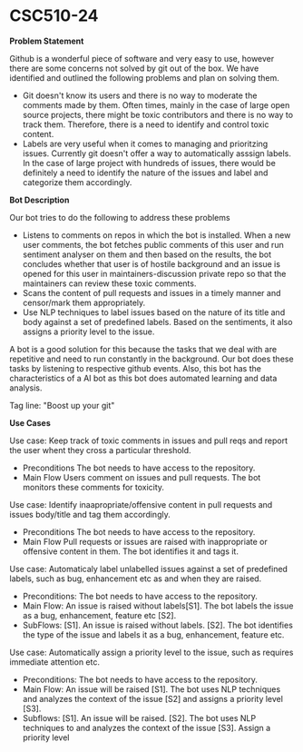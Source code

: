 # CSC510-24

**Problem Statement**

Github is a wonderful piece of software and very easy to use, however there are some concerns not solved by git out of the box. We have identified and outlined the following problems and plan on solving them.

* Git doesn't know its users and there is no way to moderate the comments made by them. Often times, mainly in the case of large open source projects, there might be toxic contributors and there is no way to track them. Therefore, there is a need to identify and control toxic content.
* Labels are very useful when it comes to managing and prioritzing issues. Currently git doesn't offer a way to automatically asssign labels. In the case of large project with hundreds of issues, there would be definitely a need to identify the nature of the issues and label and categorize them accordingly.

**Bot Description**

Our bot tries to do the following to address these problems
* Listens to comments on repos in which the bot is installed. When a new user comments, the bot fetches public comments of this user and run sentiment analyser on them and then based on the results, the bot concludes whether that user is of hostile background and an issue is opened for this user in maintainers-discussion private repo so that the maintainers can review these toxic comments.
* Scans the content of pull requests and issues in a timely manner and censor/mark them appropriately.
* Use NLP techniques to label issues based on the nature of its title and body against a set of predefined labels. Based on the sentiments, it also assigns a priority level to the issue.

A bot is a good solution for this because the tasks that we deal with are repetitive and need to run constantly in the background. Our bot does these tasks by listening to respective github events. Also, this bot has the characteristics of a AI bot as this bot does automated learning and data analysis.

Tag line: "Boost up your git"

**Use Cases**

Use case: Keep track of toxic comments in issues and pull reqs and report the user whent they cross a particular threshold.
* Preconditions
  The bot needs to have access to the repository.
* Main Flow
  Users comment on issues and pull requests. The bot monitors these comments for toxicity.

Use case: Identify inaapropriate/offensive content in pull requests and issues body/title and tag them accordingly.
* Preconditions
  The bot needs to have access to the repository.
* Main Flow
  Pull requests or issues are raised with inappropriate or offensive content in them. The bot identifies it and tags it.
  
Use case: Automaticaly label unlabelled issues against a set of predefined labels, such as bug, enhancement etc as and when they are raised.
* Preconditions:
  The bot needs to have access to the repository.
* Main Flow:
  An issue is raised without labels[S1]. The bot labels the issue as a bug, enhancement, feature etc [S2].
* SubFlows:
  [S1]. An issue is raised without labels. 
  [S2]. The bot identifies the type of the issue and labels it as a bug, enhancement, feature etc.

Use case: Automatically assign a priority level to the issue, such as requires immediate attention etc.
* Preconditions:
  The bot needs to have access to the repository.
* Main Flow:
  An issue will be raised [S1]. The bot uses NLP techniques and analyzes the context of the issue [S2] and assigns a priority level [S3].
* Subflows:
  [S1]. An issue will be raised. 
  [S2]. The bot uses NLP techniques to and analyzes the context of the issue
  [S3]. Assign a priority level

